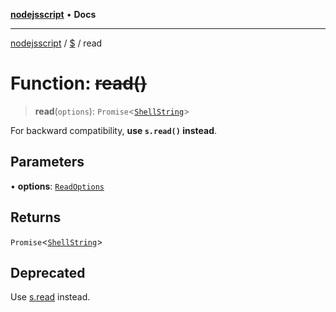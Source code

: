 [**nodejsscript**](../../../README.md) • **Docs**

***

[nodejsscript](../../../README.md) / [$](../README.md) / read

# Function: ~~read()~~

> **read**(`options`): `Promise`\<[`ShellString`](../../s/type-aliases/ShellString.md)\>

For backward compatibility, **use `s.read()` instead**.

## Parameters

• **options**: [`ReadOptions`](../../s/interfaces/ReadOptions.md)

## Returns

`Promise`\<[`ShellString`](../../s/type-aliases/ShellString.md)\>

## Deprecated

Use [s.read](../../s/functions/read.md) instead.
